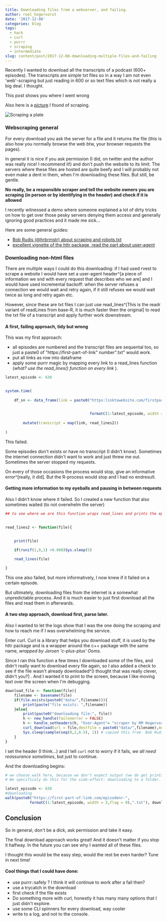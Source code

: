 ```yaml
---
title: Downloading files from a webserver, and failing.
author: roel_hogervorst
date: '2017-12-08'
categories: blog
tags:
  - hack
  - curl
  - purrr
  - scraping
  - intermediate
slug: content/post/2017-12-08-downloading-multiple-files-and-failing
---
```


Recently I wanted to download all the transcripts of a podcast (600+ episodes). 
The transcripts are simple txt files so in a way
I am  not even 'web'-scraping but just reading in 600 or so text files which is 
not really a big deal. I thought. 

This post shows you where I went wrong

Also here is a [picture](https://www.flickr.com/photos/32123311@N00/502155430 "source: flickr, cc-by 2.0 jbloom") I found of scraping. 

![Scraping a plate ](/img/scraping_a_plate.jpg)


### Webscraping general 
For every download you ask the server for a file and it returns the file (this is also how you normally browse the web btw, your browser requests the pages).

In general it is nice if you ask permission (I did, on twitter and the author was really nice! I recommend it!) and don't 
push the website to its limit. The  servers where these files are hosted are quite beefy and I will 
probably not even make a dent in them, when I'm downloading these files. But still, be gentle. 

**No really, be a responsible scraper and tell the website owners you are scraping (in person or by identifying in the header) and check if it is allowed**

I recently witnessed a demo where someone explained a lot of dirty tricks on how to get over those pesky servers denying them access and generally ignoring good practices and it made me sick...  

Here are some general guides:

- [Bob Rudis (@hrbrmstr) about scraping and robots.txt](https://rud.is/b/2017/07/28/analyzing-wait-delay-settings-in-common-crawl-robots-txt-data-with-r/)
- [excellent vignette of the httr package, read the part about user-agent](https://cran.r-project.org/web/packages/httr/vignettes/api-packages.html)

### Downloading non-html files
There are multiple ways I could do this downloading:
if I had used rvest to scrape a website I would have set a user-agent
header^[a piece of information we snd with every request that describes who we are]
and I would have used incremental backoff: when the server refuses a connection
we would wait and retry again, if it still refuses we would wait twice as long
and retry again etc.


However, since these are txt files I can just use read_lines^[This is the readr variant of readLines from base-R, it is much faster then the original]
to read the txt file of a transcript and apply further work downstream. 


#### A first, failing approach, tidy but wrong
This was my first approach:

- all episodes are numbered and the transcript files are sequental too, so just a paste0 of "https://first-part-of-link" number".txt" would work.
- put all links as row into dataframe
- apply some purrr magic by mapping every link to a read_lines function (*what? use the read_lines() function on every link* ).


```r
latest_episode <- 636
 

system.time(
 
    df_sn <- data_frame(link = paste0("https:linktowebsite.com/firstpart-",
 

                                      formatC(1:latest_episode, width = 3,flag = 0),".txt")) %>%
 
        mutate(transcript = map(link, read_lines2))
 
)
```

This failed.

Some episodes don't exists or have no transcript (I didn't know). Sometimes the internet connection didn't want to work and just threw me out. Sometimes the server stopped my requests. 

On every of those occasions the process would stop, give an informative error^[really, it did]. But the R-process would stop and I had no endresult.

#### Getting more information to my eyeballs and pausing in between requests

Also I didn't know where it failed. So I created a new function that also sometimes waited (to not overwhelm the server)

```r
## to see where we are this function wraps read_lines and prints the episodenumber
 

read_lines2 <- function(file){
 

    print(file)
 
    if(runif(1,0,1) >0.008)Sys.sleep(5)

    read_lines(file)

}
```

This one also failed, but more informatively, I now knew if it failed on a certain episode.

But ultimately, downloading files from the internet is a somewhat unpredictable process. And it is much easier to just first download all the files and read them in afterwards.

#### A two step approach, download first, parse later.

Also I wanted to let the logs show that I was the one doing the scraping and how to reach me if I was overwhelming the service. 

Enter curl. 
Curl is a library that helps you download stuff, it is used by the httr package and is a wrapper around the c++ package with the same name, *wrapped by Jeroen 'c-plus-plus' Ooms*. 

Since I ran this function a few times I downloaded some of the files, and didn't really want to download every file again, so I also added a check to see if the file wasn't already downloaded^[I thought that was really clever, didn't you?] . And I wanted it to print to the screen, because I like moving text over the screen when I'm debugging.

```r
download_file <- function(file){
    filename <- basename(file)
    if(file.exists(paste0("data/",filename))){
        print(paste("file exists: ",filename))
    }else{
        print(paste0("downloading file:", file))
        h <- new_handle(failonerror = FALSE)
        h <- handle_setheaders(h, "User-Agent"= "scraper by RM Hogervorst, @rmhoge, gh: rmhogervorst")
        curl_download(url = file,destfile = paste0("data/",filename),mode = "wb", handle = h)
        Sys.sleep(sample(seq(0,2,0.5), 1)) # copied this from  Bob Rudis(@hrbrmstr)
    }
}
```

I set the header (I think...) and I tell `curl` not to worry if it fails, *we all need reassurance sometimes*, but just to continue. 

And the downloading begins:

```r
# we choose walk here, because we don't expect output (we do get prints)
# We specificaly do this for the side-effect: downloading to a folder.

latest_episode <- 636
#downloading
walk(paste0("https://first-part-of-link.com/episodenr-",
           formatC(1:latest_episode, width = 3,flag = 0),".txt"), download_file)
```

## Conclusion

So in general, don't be a dick, ask permission and take it easy. 

The final download approach works great! And it doesn't matter if you stop it halfway. In the future you can see why I wanted all of these files. 

I thought this would be the easy step, would the rest be even harder? Tune in next time!


#### Cool things that I could have done:

- use purrr::safely ? I think it will continue to work after a fail then?
- use a trycatch in the download
- first check if the file exists
- Do something more with curl, honestly it has many many options that I just didn't explore. 
- use some CLI spinners for every download, way cooler
- write to a log, and not to the console.


